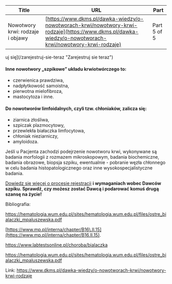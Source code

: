 | **Title**       | **URL**           | **Part**              |
|-----------------|-------------------|-----------------------|
| Nowotwory krwi: rodzaje i objawy         | [https://www.dkms.pl/dawka-wiedzy/o-nowotworach-krwi/nowotwory-krwi-rodzaje](https://www.dkms.pl/dawka-wiedzy/o-nowotworach-krwi/nowotwory-krwi-rodzaje)    | Part 5 of 5          |

uj się](/zarejestruj-sie-teraz "Zarejestruj sie teraz")
#### Inne nowotwory „szpikowe” układu krwiotwórczego to:


* czerwienica prawdziwa,
* nadpłytkowość samoistna,
* pierwotna mielofibroza,
* mastocytoza i inne.


#### Do nowotworów limfoidalnych, czyli tzw. chłoniaków, zalicza się:


* ziarnica złośliwa,
* szpiczak plazmocytowy,
* przewlekła białaczka limfocytowa,
* chłoniak nieziarniczy,
* amyloidoza.


Jeśli u Pacjenta zachodzi podejrzenie nowotworu krwi, wykonywane są badania morfologii z rozmazem mikroskopowym, badania biochemiczne, badania obrazowe, biopsja szpiku, ewentualnie \- pobranie węzła chłonnego w celu badania histopatologicznego oraz inne wysokospecjalistyczne badania.


[Dowiedz się więcej o procesie rejestracji](https://www.dkms.pl/dawka-wiedzy/o-rejestracji) **i wymaganiach wobec Dawców szpiku. Sprawdź, czy możesz zostać Dawcą i podarować komuś drugą szansę na życie!**


Bibliografia:


<https://hematologia.wum.edu.pl/sites/hematologia.wum.edu.pl/files/ostre_bialaczki_mpaluszewska.pdf>


[https://www.mp.pl/interna/chapter/B16\.II.15](https://www.mp.pl/interna/chapter/B16.II.15). 


<https://www.labtestsonline.pl/choroba/bialaczka>


<https://hematologia.wum.edu.pl/sites/hematologia.wum.edu.pl/files/ostre_bialaczki_mpaluszewska.pdf>



Link: https://www.dkms.pl/dawka-wiedzy/o-nowotworach-krwi/nowotwory-krwi-rodzaje

